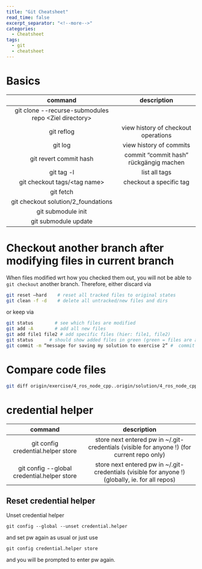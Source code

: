 ```yaml
---
title: "Git Cheatsheet"
read_time: false
excerpt_separator: "<!--more-->"
categories:
  - Cheatsheet
tags:
  - git
  - cheatsheet
---
```


# Basics

| command | description |
| :---: | :---: |
git clone --recurse-submodules repo \<Ziel directory\> | 
git reflog |	view history of checkout operations
git log	|	view history of commits
git revert commit hash	| commit “commit hash” rückgängig machen
git tag -l	|	list all tags
git checkout tags/\<tag name\>	|		checkout a specific tag
git fetch	|
git checkout solution/2\_foundations	|
git submodule init |
git submodule update |

# Checkout another branch after modifying files in current branch

When files modified wrt how you checked them out, you will not be able to `git checkout` another branch. 
Therefore, either discard via

```bash
git reset —hard	   # reset all tracked files to original states
git clean -f -d	   # delete all untracked/new files and dirs
```

or keep via

```bash
git status        # see which files are modified
git add -A        # add all new files
git add file1 file2	# add specific files (hier: file1, file2)
git status 		# should show added files in green (green = files are added)
git commit -m “message for saving my solution to exercise 2” #	commit added files to your local “exercise/2_foundations”
```

# Compare code files

```bash
git diff origin/exercise/4_ros_node_cpp..origin/solution/4_ros_node_cpp
```

# credential helper

| command | description |
| :---: | :---: |
git config credential.helper store | store next entered pw in ~/.git-credentials (visible for anyone !) (for current repo only)
git config --global credential.helper store | store next entered pw in ~/.git-credentials (visible for anyone !) (globally, ie. for all repos)

## Reset credential helper

Unset credential helper

`git config --global --unset credential.helper`

and set pw again as usual or just use

`git config credential.helper store`

and you will be prompted to enter pw again.
